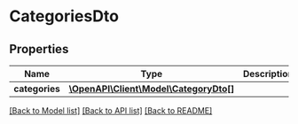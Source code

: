 # CategoriesDto

## Properties
Name | Type | Description | Notes
------------ | ------------- | ------------- | -------------
**categories** | [**\OpenAPI\Client\Model\CategoryDto[]**](CategoryDto.md) |  | [optional] 

[[Back to Model list]](../README.md#documentation-for-models) [[Back to API list]](../README.md#documentation-for-api-endpoints) [[Back to README]](../README.md)



